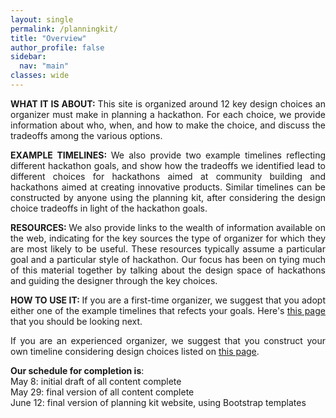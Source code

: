 ```yaml
---
layout: single
permalink: /planningkit/
title: "Overview"
author_profile: false
sidebar:
  nav: "main"
classes: wide
---
```

<style>
  p {text-align:justify;}
</style>
<p><b>WHAT IT IS ABOUT: </b>This site is organized around 12 key design choices an organizer must make in planning a hackathon. For each choice, we provide information about who, when, and how to make the choice, and discuss the tradeoffs among the various options.</p>
<p><b>EXAMPLE TIMELINES: </b>We also provide two example timelines reflecting different hackathon goals, and show how the tradeoffs we identified lead to different choices for hackathons aimed at community building and hackathons aimed at creating innovative products. Similar timelines can be constructed by anyone using the planning kit, after considering the design choice tradeoffs in light of the hackathon goals.</p>
<p><b>RESOURCES: </b>We also provide links to the wealth of information available on the web, indicating for the key sources the type of organizer for which they are most likely to be useful. These resources typically assume a particular goal and a particular style of hackathon. Our focus has been on tying much of this material together by talking about the design space of hackathons and guiding the designer through the key choices.</p>
<p><b>HOW TO USE IT: </b>If you are a first-time organizer, we suggest that you adopt either one of the example timelines that refects your goals. Here's <a href="{{ relative_url }}/hackathon-planning-kit/example-timelines">this page</a> that you should be looking next.</p>
<p>If you are an experienced organizer, we suggest that you construct your own timeline considering design choices listed on <a href="{{ relative_url }}/hackathon-planning-kit/design-choices">this page</a>.<p>
<p><b>Our schedule for completion is</b>:<br>
May 8: initial draft of all content complete<br>
May 29: final version of all content complete<br>
June 12: final version of planning kit website, using Bootstrap templates</p>


<!-- Like any other event, hackathons require thorough planning which includes forming a leadership team, finding a date, planning a suitable venue, creating and distributing marketing material, providing support before, during and after the event, and considering general logistics such as transportation, hosting, catering and others.

Our hackathon planning kit focuses on tasks specific to hackathon and hence we advise organizers to refer to other available guides that cover specifics about those topics (e.g., <a href="https://www.wildapricot.com/articles/how-to-plan-an-event">https://www.wildapricot.com/articles/how-to-plan-an-event</a>). -->

<!-- Our hackathon plannking kit is meant to extend the basic event planning guidelines and provide insight into the specifics of Hackathons as compared to other time-bounded co-located events. Learn more about our hackathon planning kit through the following pages:
<ul>
  <li><a href="{{ relative_url }}/hackathon-planning-kit/key-questions">Key Questions</a></li>
  <li><a href="{{ relative_url }}/hackathon-planning-kit/aspects">Key Hackathon Aspects</a></li>
  <li><a href="{{ relative_url }}/hackathon-planning-kit/general-guidelines">General Guidelines</a></li>
  <li><a href="{{ relative_url }}/hackathon-planning-kit/example-trees">Example Hackathons</a></li>
</ul> -->

<!-- <p style="text-align: justify;">
  This kit consists of three main steps: key questions, general guidelines, and design choices. Following these steps in order, you will create the timeline of planning for your hackathon.
  <ul>
    <li><a href="{{ relative_url }}/hackathon-planning-kit/key-questions">Key question</a>: Answering these questions help you figure out the goals of your event, etc.</li>
    <li><a href="{{ relative_url }}/hackathon-planning-kit/general-guidelines">General Guidelines</a>:</li>
    <li><a href="{{ relative_url }}/hackathon-planning-kit/design-choices">Design choices</a>: There are 12 key decisions that organizers need to make in designing their events. You have to go through each of these decision points and choose the design that favor reaching your event goals.</li>
  </ul>
</p> -->
